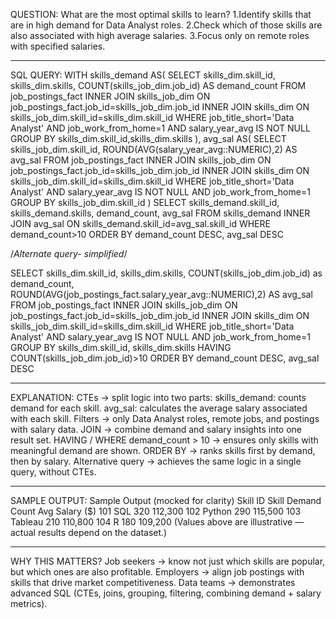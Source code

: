 QUESTION:
What are the most optimal skills to learn?
1.Identify skills that are in high demand for Data Analyst roles.
2.Check which of those skills are also associated with high average salaries.
3.Focus only on remote roles with specified salaries.
*******************************************************************
SQL QUERY:
WITH skills_demand AS(
SELECT
    skills_dim.skill_id,
    skills_dim.skills,
    COUNT(skills_job_dim.job_id) AS demand_count
FROM job_postings_fact
INNER JOIN skills_job_dim ON job_postings_fact.job_id=skills_job_dim.job_id
INNER JOIN skills_dim ON skills_job_dim.skill_id=skills_dim.skill_id
WHERE job_title_short='Data Analyst' AND job_work_from_home=1 AND salary_year_avg IS NOT NULL
GROUP BY skills_dim.skill_id,skills_dim.skills
),  avg_sal AS(
    SELECT 
        skills_job_dim.skill_id,
        ROUND(AVG(salary_year_avg::NUMERIC),2) AS avg_sal
FROM job_postings_fact
INNER JOIN skills_job_dim ON job_postings_fact.job_id=skills_job_dim.job_id
INNER JOIN skills_dim ON skills_job_dim.skill_id=skills_dim.skill_id
WHERE job_title_short='Data Analyst' AND salary_year_avg IS NOT NULL AND job_work_from_home=1
GROUP BY skills_job_dim.skill_id
)
SELECT skills_demand.skill_id,
    skills_demand.skills,
    demand_count,
    avg_sal
FROM skills_demand
INNER JOIN avg_sal ON skills_demand.skill_id=avg_sal.skill_id
WHERE demand_count>10
ORDER BY demand_count DESC,
        avg_sal DESC

/*Alternate query- simplified*/

SELECT skills_dim.skill_id,
    skills_dim.skills,
    COUNT(skills_job_dim.job_id) as demand_count,
    ROUND(AVG(job_postings_fact.salary_year_avg::NUMERIC),2) AS avg_sal
FROM job_postings_fact
INNER JOIN skills_job_dim ON job_postings_fact.job_id=skills_job_dim.job_id
INNER JOIN skills_dim ON skills_job_dim.skill_id=skills_dim.skill_id
WHERE job_title_short='Data Analyst' 
    AND salary_year_avg IS NOT NULL 
    AND job_work_from_home=1
GROUP BY
    skills_dim.skill_id,
    skills_dim.skills
HAVING
    COUNT(skills_job_dim.job_id)>10
ORDER BY demand_count DESC,
        avg_sal DESC
*******************************************************************
EXPLANATION:
CTEs → split logic into two parts:
skills_demand: counts demand for each skill.
avg_sal: calculates the average salary associated with each skill.
Filters → only Data Analyst roles, remote jobs, and postings with salary data.
JOIN → combine demand and salary insights into one result set.
HAVING / WHERE demand_count > 10 → ensures only skills with meaningful demand are shown.
ORDER BY → ranks skills first by demand, then by salary.
Alternative query → achieves the same logic in a single query, without CTEs.
*******************************************************************
SAMPLE OUTPUT:
Sample Output (mocked for clarity)
Skill ID	Skill Demand   Count	     Avg Salary ($)
101		SQL		320		112,300
102		Python		290		115,500
103		Tableau		210		110,800
104		R		180		109,200
(Values above are illustrative — actual results depend on the dataset.)
*******************************************************************
WHY THIS MATTERS?
Job seekers → know not just which skills are popular, but which ones are also profitable.
Employers → align job postings with skills that drive market competitiveness.
Data teams → demonstrates advanced SQL (CTEs, joins, grouping, filtering, combining demand + salary metrics).
